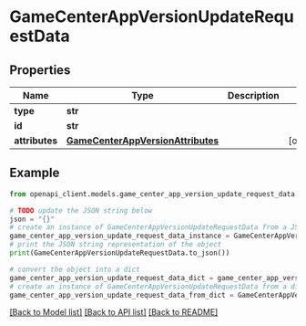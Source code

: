 # GameCenterAppVersionUpdateRequestData


## Properties

Name | Type | Description | Notes
------------ | ------------- | ------------- | -------------
**type** | **str** |  | 
**id** | **str** |  | 
**attributes** | [**GameCenterAppVersionAttributes**](GameCenterAppVersionAttributes.md) |  | [optional] 

## Example

```python
from openapi_client.models.game_center_app_version_update_request_data import GameCenterAppVersionUpdateRequestData

# TODO update the JSON string below
json = "{}"
# create an instance of GameCenterAppVersionUpdateRequestData from a JSON string
game_center_app_version_update_request_data_instance = GameCenterAppVersionUpdateRequestData.from_json(json)
# print the JSON string representation of the object
print(GameCenterAppVersionUpdateRequestData.to_json())

# convert the object into a dict
game_center_app_version_update_request_data_dict = game_center_app_version_update_request_data_instance.to_dict()
# create an instance of GameCenterAppVersionUpdateRequestData from a dict
game_center_app_version_update_request_data_from_dict = GameCenterAppVersionUpdateRequestData.from_dict(game_center_app_version_update_request_data_dict)
```
[[Back to Model list]](../README.md#documentation-for-models) [[Back to API list]](../README.md#documentation-for-api-endpoints) [[Back to README]](../README.md)


